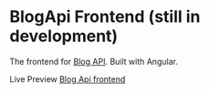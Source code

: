 # BlogApi Frontend (still in development)

The frontend for [Blog API](https://github.com/lucky-victory/blog-api).
Built with Angular.

Live Preview [Blog Api frontend](https://ziblog.vercel.app/)
